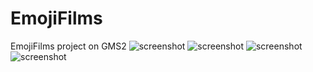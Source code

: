 # EmojiFilms
EmojiFilms project on GMS2
![screenshot](https://pp.userapi.com/c840433/v840433742/654f6/q--YWYbIPRA.jpg)
![screenshot](https://pp.userapi.com/c840433/v840433742/65500/C65WJwsUTS0.jpg)
![screenshot](https://pp.userapi.com/c840433/v840433742/6550a/G579BkuUY5I.jpg)
![screenshot](https://pp.userapi.com/c840433/v840433742/65514/L3vwE3nyLLs.jpg)
